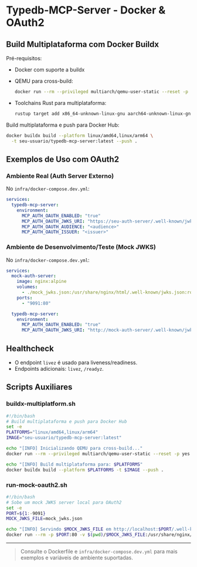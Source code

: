 # Typedb-MCP-Server - Docker & OAuth2

## Build Multiplataforma com Docker Buildx

Pré-requisitos:

- Docker com suporte a buildx
- QEMU para cross-build:

  ```sh
  docker run --rm --privileged multiarch/qemu-user-static --reset -p yes
  ```

- Toolchains Rust para multiplataforma:

  ```sh
  rustup target add x86_64-unknown-linux-gnu aarch64-unknown-linux-gnu
  ```

Build multiplataforma e push para Docker Hub:

```sh
docker buildx build --platform linux/amd64,linux/arm64 \
  -t seu-usuario/typedb-mcp-server:latest --push .
```

## Exemplos de Uso com OAuth2

### Ambiente Real (Auth Server Externo)

No `infra/docker-compose.dev.yml`:

```yaml
services:
  typedb-mcp-server:
    environment:
      MCP_AUTH_OAUTH_ENABLED: "true"
      MCP_AUTH_OAUTH_JWKS_URI: "https://seu-auth-server/.well-known/jwks.json"
      MCP_AUTH_OAUTH_AUDIENCE: "<audience>"
      MCP_AUTH_OAUTH_ISSUER: "<issuer>"
```

### Ambiente de Desenvolvimento/Teste (Mock JWKS)

No `infra/docker-compose.dev.yml`:

```yaml
services:
  mock-auth-server:
    image: nginx:alpine
    volumes:
      - ./mock_jwks.json:/usr/share/nginx/html/.well-known/jwks.json:ro
    ports:
      - "9091:80"

  typedb-mcp-server:
    environment:
      MCP_AUTH_OAUTH_ENABLED: "true"
      MCP_AUTH_OAUTH_JWKS_URI: "http://mock-auth-server/.well-known/jwks.json"
```

## Healthcheck

- O endpoint `livez` é usado para liveness/readiness.
- Endpoints adicionais: `livez`, `/readyz`.

## Scripts Auxiliares

### buildx-multiplatform.sh

```sh
#!/bin/bash
# Build multiplataforma e push para Docker Hub
set -e
PLATFORMS="linux/amd64,linux/arm64"
IMAGE="seu-usuario/typedb-mcp-server:latest"

echo "[INFO] Inicializando QEMU para cross-build..."
docker run --rm --privileged multiarch/qemu-user-static --reset -p yes

echo "[INFO] Build multiplataforma para: $PLATFORMS"
docker buildx build --platform $PLATFORMS -t $IMAGE --push .
```

### run-mock-oauth2.sh

```sh
#!/bin/bash
# Sobe um mock JWKS server local para OAuth2
set -e
PORT=${1:-9091}
MOCK_JWKS_FILE=mock_jwks.json

echo "[INFO] Servindo $MOCK_JWKS_FILE em http://localhost:$PORT/.well-known/jwks.json"
docker run --rm -p $PORT:80 -v $(pwd)/$MOCK_JWKS_FILE:/usr/share/nginx/html/.well-known/jwks.json:ro nginx:alpine
```

---

> Consulte o Dockerfile e `infra/docker-compose.dev.yml` para mais exemplos e variáveis de ambiente suportadas.
